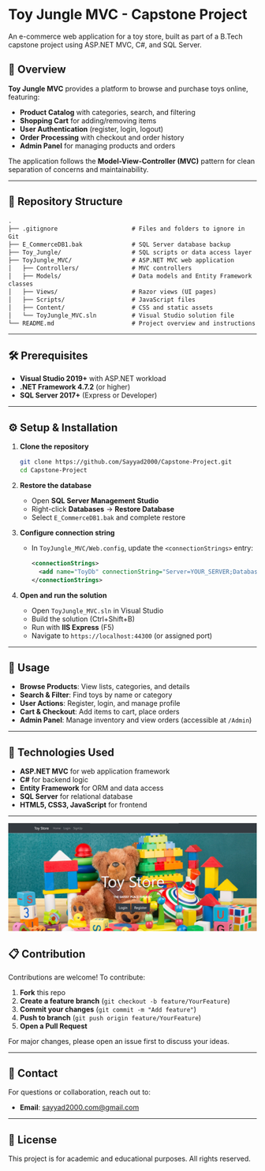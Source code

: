 # Toy Jungle MVC - Capstone Project

An e-commerce web application for a toy store, built as part of a B.Tech capstone project using ASP.NET MVC, C#, and SQL Server.

## 🚀 Overview

**Toy Jungle MVC** provides a platform to browse and purchase toys online, featuring:

* **Product Catalog** with categories, search, and filtering
* **Shopping Cart** for adding/removing items
* **User Authentication** (register, login, logout)
* **Order Processing** with checkout and order history
* **Admin Panel** for managing products and orders

The application follows the **Model-View-Controller (MVC)** pattern for clean separation of concerns and maintainability.

---

## 📁 Repository Structure

```
.
├── .gitignore                     # Files and folders to ignore in Git
├── E_CommerceDB1.bak              # SQL Server database backup
├── Toy_Jungle/                    # SQL scripts or data access layer
├── ToyJungle_MVC/                 # ASP.NET MVC web application
│   ├── Controllers/               # MVC controllers
│   ├── Models/                    # Data models and Entity Framework classes
│   ├── Views/                     # Razor views (UI pages)
│   ├── Scripts/                   # JavaScript files
│   ├── Content/                   # CSS and static assets
│   └── ToyJungle_MVC.sln          # Visual Studio solution file
└── README.md                      # Project overview and instructions
```

---

## 🛠️ Prerequisites

* **Visual Studio 2019+** with ASP.NET workload
* **.NET Framework 4.7.2** (or higher)
* **SQL Server 2017+** (Express or Developer)

---

## ⚙️ Setup & Installation

1. **Clone the repository**

   ```bash
   git clone https://github.com/Sayyad2000/Capstone-Project.git
   cd Capstone-Project
   ```

2. **Restore the database**

   * Open **SQL Server Management Studio**
   * Right-click **Databases** → **Restore Database**
   * Select `E_CommerceDB1.bak` and complete restore

3. **Configure connection string**

   * In `ToyJungle_MVC/Web.config`, update the `<connectionStrings>` entry:

     ```xml
     <connectionStrings>
       <add name="ToyDb" connectionString="Server=YOUR_SERVER;Database=E_CommerceDB1;Trusted_Connection=True;" providerName="System.Data.SqlClient" />
     </connectionStrings>
     ```

4. **Open and run the solution**

   * Open `ToyJungle_MVC.sln` in Visual Studio
   * Build the solution (Ctrl+Shift+B)
   * Run with **IIS Express** (F5)
   * Navigate to `https://localhost:44300` (or assigned port)

---

## 🎯 Usage

* **Browse Products**: View lists, categories, and details
* **Search & Filter**: Find toys by name or category
* **User Actions**: Register, login, and manage profile
* **Cart & Checkout**: Add items to cart, place orders
* **Admin Panel**: Manage inventory and view orders (accessible at `/Admin`)

---

## 🧩 Technologies Used

* **ASP.NET MVC** for web application framework
* **C#** for backend logic
* **Entity Framework** for ORM and data access
* **SQL Server** for relational database
* **HTML5, CSS3, JavaScript** for frontend

---

![Face Matching Output](Output.png)


## 📋 Contribution

Contributions are welcome! To contribute:

1. **Fork** this repo
2. **Create a feature branch** (`git checkout -b feature/YourFeature`)
3. **Commit your changes** (`git commit -m "Add feature"`)
4. **Push to branch** (`git push origin feature/YourFeature`)
5. **Open a Pull Request**

For major changes, please open an issue first to discuss your ideas.

---

## 📧 Contact

For questions or collaboration, reach out to:

* **Email**: [sayyad2000.com@gmail.com](mailto:sayyad2000.com@gmail.com)

---

## 📜 License

This project is for academic and educational purposes. All rights reserved.
